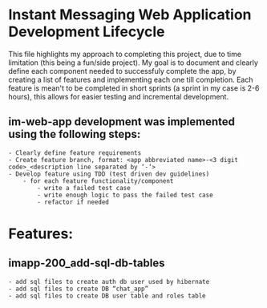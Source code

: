 # Instant Messaging Web Application Development Lifecycle

This file highlights my approach to completing this project, due to time limitation (this being a fun/side project). My goal 
is to document and clearly define each component needed to successfuly complete the app, by creating a list of features and 
implementing each one till completion. Each feature is mean't to be completed in short sprints (a sprint in my case is 
2-6 hours), this allows for easier testing and incremental development.

## im-web-app development was implemented using the following steps:
	- Clearly define feature requirements
	- Create feature branch, format: <app abbreviated name>-<3 digit code>_<description line separated by ‘-‘>
	- Develop feature using TDD (test driven dev guidelines) 
		- for each feature functionality/component
			- write a failed test case
			- write enough logic to pass the failed test case
			- refactor if needed

# Features:

## imapp-200_add-sql-db-tables
	- add sql files to create auth db user used by hibernate
	- add sql files to create DB “chat_app”
	- add sql files to create DB user table and roles table 

